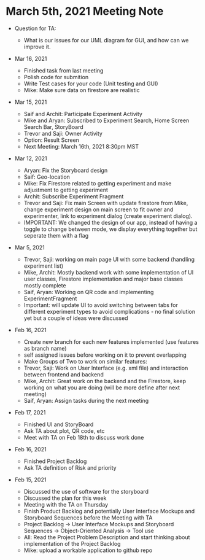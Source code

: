 # March 5th, 2021 Meeting Note

* Question for TA:
    * What is our issues for our UML diagram for GUI, and how can we improve it.

* Mar 16, 2021
    * Finished task from last meeting
    * Polish code for submition
    * Write Test cases for your code (Unit testing and GUI)
    * Mike: Make sure data on firestore are realistic

* Mar 15, 2021
    * Saif and Archit: Participate Experiment Activity
    * Mike and Aryan: Subscribed to Experiment Search, Home Screen Search Bar, StoryBoard
    * Trevor and Saji: Owner Activity
    * Option: Result Screen
    * Next Meeting: March 16th, 2021 8:30pm MST

* Mar 12, 2021
    * Aryan: Fix the Storyboard design
    * Saif: Geo-location
    * Mike: Fix Firestore related to getting experiment and make adjustment to getting experiment
    * Archit: Subscribe Experiment Fragment
    * Trevor and Saji: Fix main Screen with update firestore from Mike, change experiment design on main screen to fit owner and experimenter, link to experiment dialog (create experiment dialog).
    * IMPORTANT: We changed the design of our app, instead of having a toggle to change between mode, we display everything together but seperate them with a flag
    

* Mar 5, 2021
    * Trevor, Saji: working on main page UI with some backend (handling experiment list)
    * Mike, Archit: Mostly backend work with some implementation of UI user classes, Firestore implementation and major base classes mostly complete 
    * Saif, Aryan: Working on QR code and implementing ExperimentFragment
    * Important: will update UI to avoid switching between tabs for different experiment types to avoid complications - no final solution yet but a couple of ideas were discussed

* Feb 16, 2021
    * Create new branch for each new features implemented (use features as branch name)
    * self assigned issues before working on it to prevent overlapping  
    * Make Groups of Two to work on similar features:
    * Trevor, Saji: Work on User Interface (e.g. xml file) and interaction between frontend and backend
    * Mike, Archit: Great work on the backend and the Firestore, keep working on what you are doing (will be more define after next meeting)
    * Saif, Aryan: Assign tasks during the next meeting


* Feb 17, 2021
    * Finished UI and StoryBoard
    * Ask TA about plot, QR code, etc
    * Meet with TA on Feb 18th to discuss work done

* Feb 16, 2021
    * Finished Project Backlog
    * Ask TA definition of Risk and priority

* Feb 15, 2021
    * Discussed the use of software for the storyboard
    * Discussed the plan for this week
    * Meeting with the TA on Thursday
    * Finish Product Backlog and potentially User Interface Mockups and Storyboard Sequences before the Meeting with TA
    * Project Backlog -> User Interface Mockups and Storyboard Sequences -> Object-Oriented Analysis -> Tool use
    * All: Read the Project Problem Description and start thinking about implementation of the Project Backlog
    * Mike: upload a workable application to github repo
